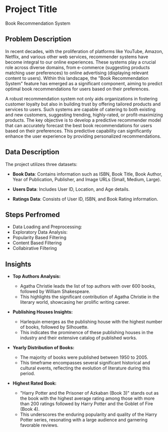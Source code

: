 # Project Title

Book Recommendation System

## Problem Description

In recent decades, with the proliferation of platforms like YouTube, Amazon, Netflix, and various other web services, recommender systems have become integral to our online experiences. These systems play a crucial role across diverse domains, from e-commerce (suggesting products matching user preferences) to online advertising (displaying relevant content to users). Within this landscape, the "Book Recommendation System" feature has emerged as a significant component, aiming to predict optimal book recommendations for users based on their preferences.

A robust recommendation system not only aids organizations in fostering customer loyalty but also in building trust by offering tailored products and services to users. Such systems are capable of catering to both existing and new customers, suggesting trending, highly-rated, or profit-maximizing products. The key objective is to develop a predictive recommender model that can accurately forecast the best book recommendations for users based on their preferences. This predictive capability can significantly enhance the user experience by providing personalized recommendations.

## Data Description

The project utilizes three datasets:

- **Book Data**: Contains information such as ISBN, Book Title, Book Author, Year of Publication, Publisher, and Image URLs (Small, Medium, Large).
  
- **Users Data**: Includes User ID, Location, and Age details.
  
- **Ratings Data**: Consists of User ID, ISBN, and Book Rating information.

## Steps Perfromed

- Data Loading and Preprocessing:
- Exploratory Data Analysis:
- Popularity Based Filtering
- Content Based Filtering
- Collabirative Filtering

## Insights

- **Top Authors Analysis:**
  - Agatha Christie leads the list of top authors with over 600 books, followed by William Shakespeare.
  - This highlights the significant contribution of Agatha Christie in the literary world, showcasing her prolific writing career.

- **Publishing Houses Insights:**
  - Harlequin emerges as the publishing house with the highest number of books, followed by Silhouette.
  - This indicates the prominence of these publishing houses in the industry and their extensive catalog of published works.

- **Yearly Distribution of Books:**
  - The majority of books were published between 1950 to 2005.
  - This timeframe encompasses several significant historical and cultural events, reflecting the evolution of literature during this period.

- **Highest Rated Book:**
  - "Harry Potter and the Prisoner of Azkaban (Book 3)" stands out as the book with the highest average rating among those with more than 200 ratings followed by Harry Potter and the Goblet of Fire (Book 4).
  - This underscores the enduring popularity and quality of the Harry Potter series, resonating with a large audience and garnering favorable reviews.

